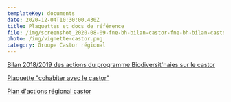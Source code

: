 ```yaml
---
templateKey: documents
date: 2020-12-04T10:30:00.430Z
title: Plaquettes et docs de référence
file: /img/screenshot_2020-08-09-fne-bh-bilan-castor-fne-bh-bilan-castor-pdf.png
photo: /img/vignette-castor.png
category: Groupe Castor régional
---
```

<a href="/img/fne-bh-bilan-castor.pdf" target="_blank">Bilan 2018/2019 des actions du programme Biodiversit'haies sur le castor</a>

<a href="/img/plaquette-castordeurasie.pdf" target="_blank">Plaquette "cohabiter avec le castor"</a>

<a href="/img/fiche-d-action-fusion-bd.pdf" target="_blank">Plan d'actions régional castor</a>